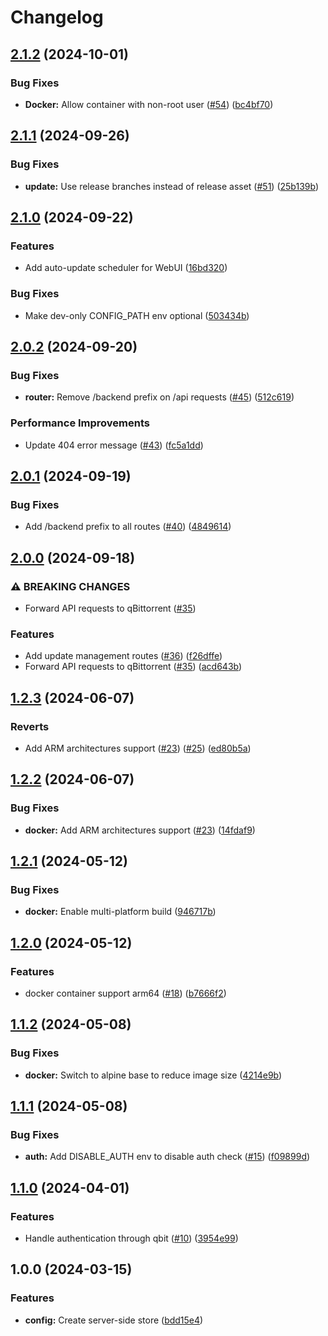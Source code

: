 # Changelog

## [2.1.2](https://github.com/VueTorrent/vuetorrent-backend/compare/v2.1.1...v2.1.2) (2024-10-01)


### Bug Fixes

* **Docker:** Allow container with non-root user ([#54](https://github.com/VueTorrent/vuetorrent-backend/issues/54)) ([bc4bf70](https://github.com/VueTorrent/vuetorrent-backend/commit/bc4bf707c86d9effefeb5b6226d2df30ff79c5fb))

## [2.1.1](https://github.com/VueTorrent/vuetorrent-backend/compare/v2.1.0...v2.1.1) (2024-09-26)


### Bug Fixes

* **update:** Use release branches instead of release asset ([#51](https://github.com/VueTorrent/vuetorrent-backend/issues/51)) ([25b139b](https://github.com/VueTorrent/vuetorrent-backend/commit/25b139b9986a5fc7154b231377d2664e59ff6a9f))

## [2.1.0](https://github.com/VueTorrent/vuetorrent-backend/compare/v2.0.2...v2.1.0) (2024-09-22)


### Features

* Add auto-update scheduler for WebUI ([16bd320](https://github.com/VueTorrent/vuetorrent-backend/commit/16bd3204615e02bb7b4d089776138345d99c16be))


### Bug Fixes

* Make dev-only CONFIG_PATH env optional ([503434b](https://github.com/VueTorrent/vuetorrent-backend/commit/503434b512e73c422d5b884535990ff46c1b1242))

## [2.0.2](https://github.com/VueTorrent/vuetorrent-backend/compare/v2.0.1...v2.0.2) (2024-09-20)


### Bug Fixes

* **router:** Remove /backend prefix on /api requests ([#45](https://github.com/VueTorrent/vuetorrent-backend/issues/45)) ([512c619](https://github.com/VueTorrent/vuetorrent-backend/commit/512c61959d28093356482754a395f4349e8fd6b2))


### Performance Improvements

* Update 404 error message ([#43](https://github.com/VueTorrent/vuetorrent-backend/issues/43)) ([fc5a1dd](https://github.com/VueTorrent/vuetorrent-backend/commit/fc5a1ddecaa13aa42da204a69da51dbd76de68ca))

## [2.0.1](https://github.com/VueTorrent/vuetorrent-backend/compare/v2.0.0...v2.0.1) (2024-09-19)


### Bug Fixes

* Add /backend prefix to all routes ([#40](https://github.com/VueTorrent/vuetorrent-backend/issues/40)) ([4849614](https://github.com/VueTorrent/vuetorrent-backend/commit/4849614fa8fbbde1059ac24ffa437348d79140c5))

## [2.0.0](https://github.com/VueTorrent/vuetorrent-backend/compare/v1.2.3...v2.0.0) (2024-09-18)


### ⚠ BREAKING CHANGES

* Forward API requests to qBittorrent ([#35](https://github.com/VueTorrent/vuetorrent-backend/issues/35))

### Features

* Add update management routes ([#36](https://github.com/VueTorrent/vuetorrent-backend/issues/36)) ([f26dffe](https://github.com/VueTorrent/vuetorrent-backend/commit/f26dffeb7f6854f431a7cc7b70754de1e4be8024))
* Forward API requests to qBittorrent ([#35](https://github.com/VueTorrent/vuetorrent-backend/issues/35)) ([acd643b](https://github.com/VueTorrent/vuetorrent-backend/commit/acd643b05746dcb65fbadf4509c16cea23d81b03))

## [1.2.3](https://github.com/VueTorrent/vuetorrent-backend/compare/v1.2.2...v1.2.3) (2024-06-07)


### Reverts

* Add ARM architectures support ([#23](https://github.com/VueTorrent/vuetorrent-backend/issues/23)) ([#25](https://github.com/VueTorrent/vuetorrent-backend/issues/25)) ([ed80b5a](https://github.com/VueTorrent/vuetorrent-backend/commit/ed80b5a55080bd1366fc44fdc3a7f56b0a46ee9d))

## [1.2.2](https://github.com/VueTorrent/vuetorrent-backend/compare/v1.2.1...v1.2.2) (2024-06-07)


### Bug Fixes

* **docker:** Add ARM architectures support ([#23](https://github.com/VueTorrent/vuetorrent-backend/issues/23)) ([14fdaf9](https://github.com/VueTorrent/vuetorrent-backend/commit/14fdaf9cac4a825a64d01b23cfa6774fa09f3634))

## [1.2.1](https://github.com/VueTorrent/vuetorrent-backend/compare/v1.2.0...v1.2.1) (2024-05-12)


### Bug Fixes

* **docker:** Enable multi-platform build ([946717b](https://github.com/VueTorrent/vuetorrent-backend/commit/946717b94fb717efc43c4144298b255e8e9069f6))

## [1.2.0](https://github.com/VueTorrent/vuetorrent-backend/compare/v1.1.2...v1.2.0) (2024-05-12)


### Features

* docker container support arm64 ([#18](https://github.com/VueTorrent/vuetorrent-backend/issues/18)) ([b7666f2](https://github.com/VueTorrent/vuetorrent-backend/commit/b7666f209b7b9e1649d37db46b42c1a1f4061c0d))

## [1.1.2](https://github.com/VueTorrent/vuetorrent-backend/compare/v1.1.1...v1.1.2) (2024-05-08)


### Bug Fixes

* **docker:** Switch to alpine base to reduce image size ([4214e9b](https://github.com/VueTorrent/vuetorrent-backend/commit/4214e9b90d9df90e96925d5665184c7ef5783725))

## [1.1.1](https://github.com/VueTorrent/vuetorrent-backend/compare/v1.1.0...v1.1.1) (2024-05-08)


### Bug Fixes

* **auth:** Add DISABLE_AUTH env to disable auth check ([#15](https://github.com/VueTorrent/vuetorrent-backend/issues/15)) ([f09899d](https://github.com/VueTorrent/vuetorrent-backend/commit/f09899d19321f9b25f1b391635be88f2df656254))

## [1.1.0](https://github.com/VueTorrent/vuetorrent-backend/compare/v1.0.0...v1.1.0) (2024-04-01)


### Features

* Handle authentication through qbit ([#10](https://github.com/VueTorrent/vuetorrent-backend/issues/10)) ([3954e99](https://github.com/VueTorrent/vuetorrent-backend/commit/3954e991f7f79784d854440e1b574ebfce79452e))

## 1.0.0 (2024-03-15)


### Features

* **config:** Create server-side store ([bdd15e4](https://github.com/VueTorrent/vuetorrent-backend/commit/bdd15e404e9efc839ef3023d74ba7011b31fe46d))
